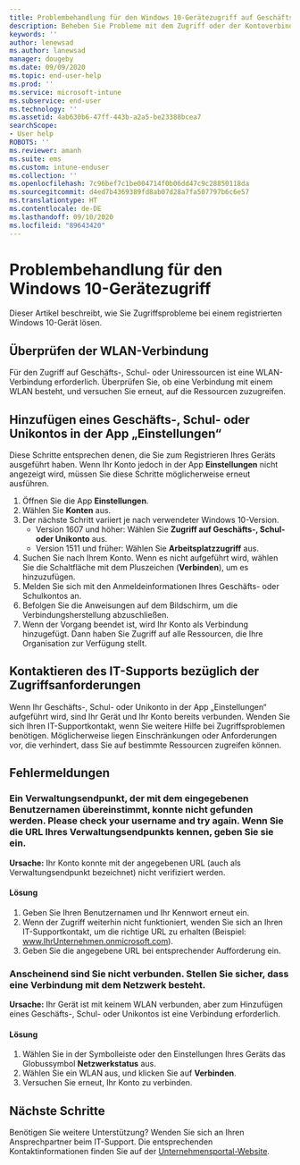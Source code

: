 ```yaml
---
title: Problembehandlung für den Windows 10-Gerätezugriff auf Geschäfts-, Schul- oder Unikonten | Microsoft Intune
description: Beheben Sie Probleme mit dem Zugriff oder der Kontoverbindung bei einem registrierten Windows 10-Gerät.
keywords: ''
author: lenewsad
ms.author: lanewsad
manager: dougeby
ms.date: 09/09/2020
ms.topic: end-user-help
ms.prod: ''
ms.service: microsoft-intune
ms.subservice: end-user
ms.technology: ''
ms.assetid: 4ab630b6-47ff-443b-a2a5-be23388bcea7
searchScope:
- User help
ROBOTS: ''
ms.reviewer: amanh
ms.suite: ems
ms.custom: intune-enduser
ms.collection: ''
ms.openlocfilehash: 7c96bef7c1be004714f0b06dd47c9c28850118da
ms.sourcegitcommit: d4ed7b4369389fd8ab07d28a7fa507797b6c6e57
ms.translationtype: HT
ms.contentlocale: de-DE
ms.lasthandoff: 09/10/2020
ms.locfileid: "89643420"
---
```

# <a name="troubleshoot-windows-10-device-access"></a>Problembehandlung für den Windows 10-Gerätezugriff
Dieser Artikel beschreibt, wie Sie Zugriffsprobleme bei einem registrierten Windows 10-Gerät lösen. 

## <a name="check-wi-fi-connection"></a>Überprüfen der WLAN-Verbindung  

Für den Zugriff auf Geschäfts-, Schul- oder Uniressourcen ist eine WLAN-Verbindung erforderlich. Überprüfen Sie, ob eine Verbindung mit einem WLAN besteht, und versuchen Sie erneut, auf die Ressourcen zuzugreifen.  

## <a name="add-work-or-school-account-in-settings-app"></a>Hinzufügen eines Geschäfts-, Schul- oder Unikontos in der App „Einstellungen“  
Diese Schritte entsprechen denen, die Sie zum Registrieren Ihres Geräts ausgeführt haben. Wenn Ihr Konto jedoch in der App **Einstellungen** nicht angezeigt wird, müssen Sie diese Schritte möglicherweise erneut ausführen.  

1. Öffnen Sie die App **Einstellungen**. 
2. Wählen Sie **Konten** aus.
3. Der nächste Schritt variiert je nach verwendeter Windows 10-Version. 
    * Version 1607 und höher: Wählen Sie **Zugriff auf Geschäfts-, Schul- oder Unikonto** aus.
    * Version 1511 und früher: Wählen Sie **Arbeitsplatzzugriff** aus.  
4. Suchen Sie nach Ihrem Konto. Wenn es nicht aufgeführt wird, wählen Sie die Schaltfläche mit dem Pluszeichen (**Verbinden**), um es hinzuzufügen. 
5. Melden Sie sich mit den Anmeldeinformationen Ihres Geschäfts- oder Schulkontos an. 
6. Befolgen Sie die Anweisungen auf dem Bildschirm, um die Verbindungsherstellung abzuschließen.  
7. Wenn der Vorgang beendet ist, wird Ihr Konto als Verbindung hinzugefügt. Dann haben Sie Zugriff auf alle Ressourcen, die Ihre Organisation zur Verfügung stellt.   

## <a name="contact-it-support-for-access-requirements"></a>Kontaktieren des IT-Supports bezüglich der Zugriffsanforderungen  
Wenn Ihr Geschäfts-, Schul- oder Unikonto in der App „Einstellungen“ aufgeführt wird, sind Ihr Gerät und Ihr Konto bereits verbunden. Wenden Sie sich Ihren IT-Supportkontakt, wenn Sie weitere Hilfe bei Zugriffsproblemen benötigen. Möglicherweise liegen Einschränkungen oder Anforderungen vor, die verhindert, dass Sie auf bestimmte Ressourcen zugreifen können.  

## <a name="error-messages"></a>Fehlermeldungen  

### <a name="we-couldnt-auto-discover-a-management-endpoint-matching-the-username-entered-please-check-your-username-and-try-again-if-you-know-the-url-to-your-management-endpoint-please-enter-it"></a>Ein Verwaltungsendpunkt, der mit dem eingegebenen Benutzernamen übereinstimmt, konnte nicht gefunden werden. Please check your username and try again. Wenn Sie die URL Ihres Verwaltungsendpunkts kennen, geben Sie sie ein.

**Ursache:** Ihr Konto konnte mit der angegebenen URL (auch als Verwaltungsendpunkt bezeichnet) nicht verifiziert werden.  

#### <a name="resolution"></a>Lösung
1. Geben Sie Ihren Benutzernamen und Ihr Kennwort erneut ein. 
2. Wenn der Zugriff weiterhin nicht funktioniert, wenden Sie sich an Ihren IT-Supportkontakt, um die richtige URL zu erhalten (Beispiel: www.IhrUnternehmen.onmicrosoft.com). 
3. Geben Sie die angegebene URL bei entsprechender Aufforderung ein. 

### <a name="it-looks-like-youre-not-connected-make-sure-youre-connected-to-the-network"></a>Anscheinend sind Sie nicht verbunden. Stellen Sie sicher, dass eine Verbindung mit dem Netzwerk besteht.

**Ursache:** Ihr Gerät ist mit keinem WLAN verbunden, aber zum Hinzufügen eines Geschäfts-, Schul- oder Unikontos ist eine Verbindung erforderlich.     

#### <a name="resolution"></a>Lösung
1. Wählen Sie in der Symbolleiste oder den Einstellungen Ihres Geräts das Globussymbol **Netzwerkstatus** aus.
2. Wählen Sie ein WLAN aus, und klicken Sie auf **Verbinden**.  
3. Versuchen Sie erneut, Ihr Konto zu verbinden.  


## <a name="next-steps"></a>Nächste Schritte  

Benötigen Sie weitere Unterstützung? Wenden Sie sich an Ihren Ansprechpartner beim IT-Support. Die entsprechenden Kontaktinformationen finden Sie auf der [Unternehmensportal-Website](https://go.microsoft.com/fwlink/?linkid=2010980).
